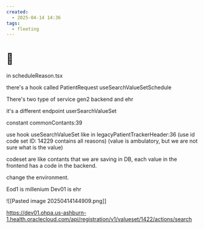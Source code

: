 ```yaml
---
created:
  - 2025-04-14 14:36
tags:
  - fleeting
---
```

# 🔷 
in scheduleReason.tsx

there's a hook called PatientRequest
useSearchValueSetSchedule


There's two type of service
gen2 backend and ehr

it's a different endpoint
userSearchValueSet

constant commonContants:39

use hook useSearchValueSet like in legacyPatientTrackerHeader:36
(use id code set ID: 14229 contains all reasons)
(value is ambulatory, but we are not sure what is the value)

codeset are like contants that we are saving in DB, each value in the frontend has a code in the backend.

change the environment.

Eod1 is millenium
Dev01 is ehr

![[Pasted image 20250414144909.png]]

https://dev01.ohpa.us-ashburn-1.health.oraclecloud.com/api/registration/v1/valueset/1422/actions/search